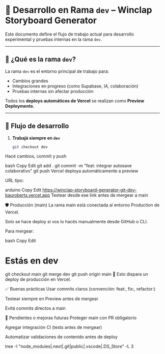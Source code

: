 # 🧪 Desarrollo en Rama `dev` – Winclap Storyboard Generator

Este documento define el flujo de trabajo actual para desarrollo experimental y pruebas internas en la rama `dev`.

---

## 🚧 ¿Qué es la rama `dev`?

La rama `dev` es el entorno principal de trabajo para:
- Cambios grandes
- Integraciones en progreso (como Supabase, IA, colaboración)
- Pruebas internas sin afectar producción

Todos los **deploys automáticos de Vercel** se realizan como **Preview Deployments**.

---

## 🚀 Flujo de desarrollo

1. **Trabajá siempre en `dev`**
   ```bash
   git checkout dev
Hacé cambios, commit y push

bash
Copy
Edit
git add .
git commit -m "feat: integrar autosave colaborativo"
git push
Vercel deploya automáticamente a preview

URL tipo:

arduino
Copy
Edit
https://winclap-storyboard-generator-git-dev-bauroberts.vercel.app
Testear desde ese link antes de mergear a main

🛡️ Producción (main)
La rama main está conectada al entorno Production de Vercel.

Solo se hace deploy si vos lo hacés manualmente desde GitHub o CLI.

Para mergear:

bash
Copy
Edit
# Estás en dev
git checkout main
git merge dev
git push origin main
🔐 Esto dispara un deploy de producción en Vercel.

✅ Buenas prácticas
Usar commits claros (convención: feat:, fix:, refactor:)

Testear siempre en Preview antes de mergear

Evitá commits directos a main

🧠 Pendientes o mejoras futuras
 Proteger main con PR obligatorio

 Agregar integración CI (tests antes de mergear)

 Automatizar validaciones de contenido antes de deploy

tree -I "node_modules|.next|.git|public|.vscode|.DS_Store" -L 3